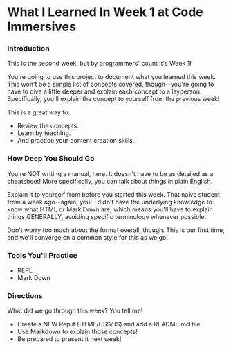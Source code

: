 # What I Learned In Week 1 at Code Immersives

### Introduction

This is the second week, but by programmers' count it's Week 1!

You're going to use this project to document what you learned this week. This won't be a simple list of concepts covered, though--you're going to have to dive a little deeper and explain each concept to a layperson. Specifically, you'll explain the concept to yourself from the previous week!

This is a great way to:

* Review the concepts.
* Learn by teaching.
* And practice your content creation skills.


### How Deep You Should Go

You're NOT writing a manual, here. It doesn't have to be as detailed as a cheatsheet! More specifically, you can talk about things in plain English.

Explain it to yourself from before you started this week. That naive student from a week ago--again, you!--didn't have the underlying knowledge to know what HTML or Mark Down are, which means you'll have to explain things GENERALLY, avoiding specific terminology whenever possible.

Don't worry too much about the format overall, though. This is our first time, and we'll converge on a common style for this as we go!


### Tools You'll Practice

* REPL
* Mark Down


### Directions

What did we go through this week? You tell me!

* Create a NEW Replit (HTML/CSS/JS) and add a README.md file
* Use Markdown to explain those concepts!
* Be prepared to present it next week!
